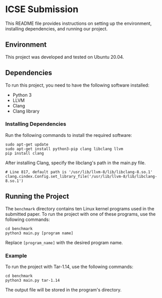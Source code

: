# ICSE Submission

This README file provides instructions on setting up the environment, installing dependencies, and running our project.

## Environment

This project was developed and tested on Ubuntu 20.04.

## Dependencies

To run this project, you need to have the following software installed:

- Python 3
- LLVM
- Clang
- Clang library

### Installing Dependencies

Run the following commands to install the required software:

```
sudo apt-get update
sudo apt-get install python3-pip clang libclang llvm
pip install clang
```

After installing Clang, specify the libclang's path in the main.py file.

```
# Line 817, default path is '/usr/lib/llvm-8/lib/libclang-8.so.1'
clang.cindex.Config.set_library_file('/usr/lib/llvm-8/lib/libclang-8.so.1') 
```

## Running the Project

The `benchmark` directory contains ten Linux kernel programs used in the submitted paper. To run the project with one of these programs, use the following commands:

```
cd benchmark
python3 main.py [program name]
```

Replace `[program_name]` with the desired program name.

### Example

To run the project with Tar-1.14, use the following commands:

```
cd benchmark
python3 main.py tar-1.14
```

The output file will be stored in the program's directory.